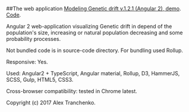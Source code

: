 ##The web application [Modeling Genetic drift v.1.2.1 (Angular 2), demo]( https://sash-ua.github.io/genetic-drift-last/ ). [Code]( https://github.com/sash-ua/genetic-drift-last ).
 
Angular 2 web-application visualizing Genetic drift in depend of the population's size, increasing or natural population decreasing and some probability processes.

Not bundled code is in source-code directory. For bundling used Rollup.

Responsive: Yes.

Used:  Angular2 + TypeScript, Angular material, Rollup, D3, HammerJS, SCSS, Gulp, HTML5, CSS3.

Cross-browser compatibility: tested in Chrome latest.


Copyright (c) 2017 Alex Tranchenko.

